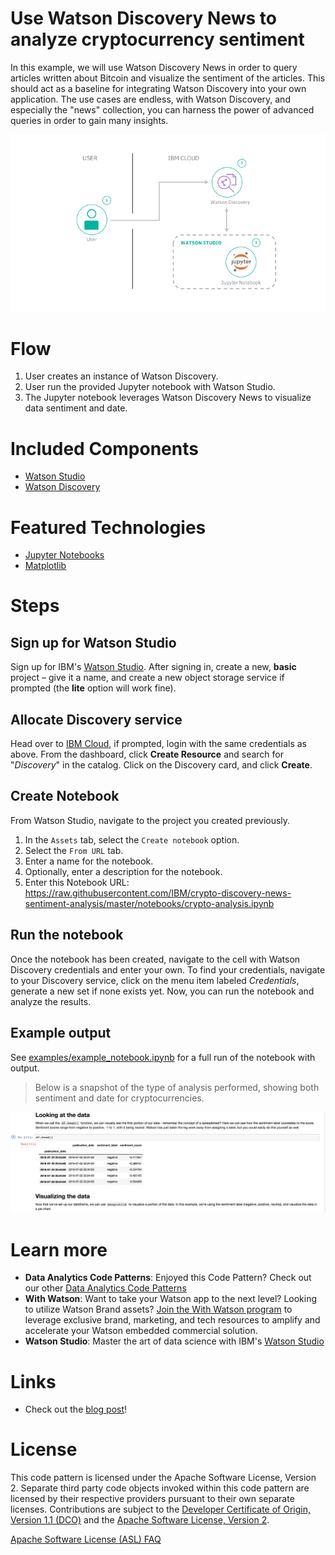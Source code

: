 # Use Watson Discovery News to analyze cryptocurrency sentiment

In this example, we will use Watson Discovery News in order to query articles written about Bitcoin and visualize the sentiment of the articles. This should act as a baseline for integrating Watson Discovery into your own application. The use cases are endless, with Watson Discovery, and especially the "news" collection, you can harness the power of advanced queries in order to gain many insights.

![](doc/source/images/architecture.png)

# Flow
1. User creates an instance of Watson Discovery.
2. User run the provided Jupyter notebook with Watson Studio.
3. The Jupyter notebook leverages Watson Discovery News to visualize data sentiment and date.

# Included Components

* [Watson Studio](https://dataplatform.cloud.ibm.com/)
* [Watson Discovery](https://www.ibm.com/watson/services/discovery/)

# Featured Technologies

* [Jupyter Notebooks](http://jupyter.org/)
* [Matplotlib](https://matplotlib.org/)

# Steps

## Sign up for Watson Studio

Sign up for IBM's [Watson Studio](https://dataplatform.cloud.ibm.com). After signing in, create a new, **basic** project – give it a name, and create a new object storage service if prompted (the **lite** option will work fine).

## Allocate Discovery service

Head over to [IBM Cloud](https://cloud.ibm.com), if prompted, login with the same credentials as above. From the dashboard, click **Create Resource** and search for "*Discovery*" in the catalog. Click on the Discovery card, and click **Create**.

## Create Notebook

From Watson Studio, navigate to the project you created previously.
1. In the `Assets` tab, select the `Create notebook` option.
2. Select the `From URL` tab.
3. Enter a name for the notebook.
4. Optionally, enter a description for the notebook.
5. Enter this Notebook URL: https://raw.githubusercontent.com/IBM/crypto-discovery-news-sentiment-analysis/master/notebooks/crypto-analysis.ipynb

## Run the notebook

Once the notebook has been created, navigate to the cell with Watson Discovery credentials and enter your own. To find your credentials, navigate to your Discovery service, click on the menu item labeled *Credentials*, generate a new set if none exists yet. Now, you can run the notebook and analyze the results.

## Example output

See [examples/example_notebook.ipynb](examples/example_notebook.ipynb) for a full run of the notebook with output.

> Below is a snapshot of the type of analysis performed, showing both sentiment and date for cryptocurrencies.

![](doc/source/images/example_output.png)

# Learn more

* **Data Analytics Code Patterns**: Enjoyed this Code Pattern? Check out our other [Data Analytics Code Patterns](https://developer.ibm.com/code/technologies/data-science/)
* **With Watson**: Want to take your Watson app to the next level? Looking to utilize Watson Brand assets? [Join the With Watson program](https://www.ibm.com/watson/with-watson/) to leverage exclusive brand, marketing, and tech resources to amplify and accelerate your Watson embedded commercial solution.
* **Watson Studio**: Master the art of data science with IBM's [Watson Studio](https://dataplatform.ibm.com/)

# Links

* Check out the [blog post](https://medium.com/@SamuelCouch/visualizing-sentiment-in-the-news-89f40e8fcc21)!

# License

This code pattern is licensed under the Apache Software License, Version 2.  Separate third party code objects invoked within this code pattern are licensed by their respective providers pursuant to their own separate licenses. Contributions are subject to the [Developer Certificate of Origin, Version 1.1 (DCO)](https://developercertificate.org/) and the [Apache Software License, Version 2](http://www.apache.org/licenses/LICENSE-2.0.txt).

[Apache Software License (ASL) FAQ](http://www.apache.org/foundation/license-faq.html#WhatDoesItMEAN)
